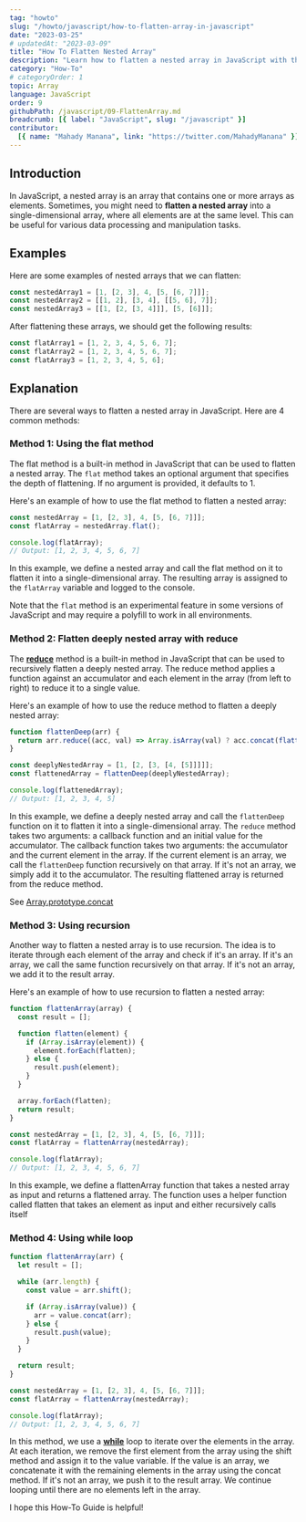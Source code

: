 ```yaml
---
tag: "howto"
slug: "/howto/javascript/how-to-flatten-array-in-javascript"
date: "2023-03-25"
# updatedAt: "2023-03-09"
title: "How To Flatten Nested Array"
description: "Learn how to flatten a nested array in JavaScript with this easy-to-follow HowTo guide. Discover three different methods for flattening nested arrays."
category: "How-To"
# categoryOrder: 1
topic: Array
language: JavaScript
order: 9
githubPath: /javascript/09-FlattenArray.md
breadcrumb: [{ label: "JavaScript", slug: "/javascript" }]
contributor:
  [{ name: "Mahady Manana", link: "https://twitter.com/MahadyManana" }]
---
```


## Introduction

In JavaScript, a nested array is an array that contains one or more arrays as elements. Sometimes, you might need to **flatten a nested array** into a single-dimensional array, where all elements are at the same level. This can be useful for various data processing and manipulation tasks.


## Examples

Here are some examples of nested arrays that we can flatten:

```js
const nestedArray1 = [1, [2, 3], 4, [5, [6, 7]]];
const nestedArray2 = [[1, 2], [3, 4], [[5, 6], 7]];
const nestedArray3 = [[1, [2, [3, 4]]], [5, [6]]];
```

After flattening these arrays, we should get the following results:

```js
const flatArray1 = [1, 2, 3, 4, 5, 6, 7];
const flatArray2 = [1, 2, 3, 4, 5, 6, 7];
const flatArray3 = [1, 2, 3, 4, 5, 6];
```

## Explanation

There are several ways to flatten a nested array in JavaScript. Here are 4 common methods:

### Method 1: Using the flat method


The flat method is a built-in method in JavaScript that can be used to flatten a nested array. The `flat` method takes an optional argument that specifies the depth of flattening. If no argument is provided, it defaults to 1.

Here's an example of how to use the flat method to flatten a nested array:

```js
const nestedArray = [1, [2, 3], 4, [5, [6, 7]]];
const flatArray = nestedArray.flat();

console.log(flatArray);
// Output: [1, 2, 3, 4, 5, 6, 7]
```

In this example, we define a nested array and call the flat method on it to flatten it into a single-dimensional array. The resulting array is assigned to the `flatArray` variable and logged to the console.

Note that the `flat` method is an experimental feature in some versions of JavaScript and may require a polyfill to work in all environments.

### Method 2: Flatten deeply nested array with reduce

The [**reduce**](/javascript/array/reduce/) method is a built-in method in JavaScript that can be used to recursively flatten a deeply nested array. The reduce method applies a function against an accumulator and each element in the array (from left to right) to reduce it to a single value.

Here's an example of how to use the reduce method to flatten a deeply nested array:

```js
function flattenDeep(arr) {
  return arr.reduce((acc, val) => Array.isArray(val) ? acc.concat(flattenDeep(val)) : acc.concat(val), []);
}

const deeplyNestedArray = [1, [2, [3, [4, [5]]]]];
const flattenedArray = flattenDeep(deeplyNestedArray);

console.log(flattenedArray);
// Output: [1, 2, 3, 4, 5]
```

In this example, we define a deeply nested array and call the `flattenDeep` function on it to flatten it into a single-dimensional array. The `reduce` method takes two arguments: a callback function and an initial value for the accumulator. The callback function takes two arguments: the accumulator and the current element in the array. If the current element is an array, we call the `flattenDeep` function recursively on that array. If it's not an array, we simply add it to the accumulator. The resulting flattened array is returned from the reduce method.

See [Array.prototype.concat](/javascript/array/concat/)

### Method 3: Using recursion

Another way to flatten a nested array is to use recursion. The idea is to iterate through each element of the array and check if it's an array. If it's an array, we call the same function recursively on that array. If it's not an array, we add it to the result array.

Here's an example of how to use recursion to flatten a nested array:

```js
function flattenArray(array) {
  const result = [];

  function flatten(element) {
    if (Array.isArray(element)) {
      element.forEach(flatten);
    } else {
      result.push(element);
    }
  }

  array.forEach(flatten);
  return result;
}

const nestedArray = [1, [2, 3], 4, [5, [6, 7]]];
const flatArray = flattenArray(nestedArray);

console.log(flatArray);
// Output: [1, 2, 3, 4, 5, 6, 7]
```

In this example, we define a flattenArray function that takes a nested array as input and returns a flattened array. The function uses a helper function called flatten that takes an element as input and either recursively calls itself

### Method 4: Using while loop

```js
function flattenArray(arr) {
  let result = [];

  while (arr.length) {
    const value = arr.shift();

    if (Array.isArray(value)) {
      arr = value.concat(arr);
    } else {
      result.push(value);
    }
  }

  return result;
}

const nestedArray = [1, [2, 3], 4, [5, [6, 7]]];
const flatArray = flattenArray(nestedArray);

console.log(flatArray);
// Output: [1, 2, 3, 4, 5, 6, 7]
```

In this method, we use a [**while**](/javascript/control-flow/#while-loop) loop to iterate over the elements in the array. At each iteration, we remove the first element from the array using the shift method and assign it to the value variable. If the value is an array, we concatenate it with the remaining elements in the array using the concat method. If it's not an array, we push it to the result array. We continue looping until there are no elements left in the array.

I hope this How-To Guide is helpful!